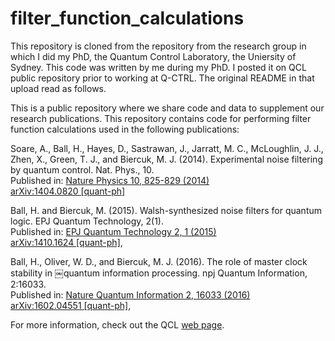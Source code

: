 # filter_function_calculations

This repository is cloned from the repository from the research group in which I did my PhD, the Quantum Control Laboratory, the Uniersity of Sydney. 
This code was written by me during my PhD. 
I posted it on QCL public repository prior to working at Q-CTRL. 
The original README in that upload read as follows.

This is a public repository where we share code and data to supplement our research publications. This repository contains code for performing filter function calculations used in the following publications:


Soare, A., Ball, H., Hayes, D., Sastrawan, J., Jarratt, M. C., McLoughlin, J. J., Zhen, X., Green, T. J., and Biercuk, M. J. (2014).   Experimental noise filtering by quantum control. Nat. Phys., 10.
<br />
Published in: [Nature Physics 10, 825-829 (2014)](http://www.nature.com/articles/nphys3115)
<br />
[arXiv:1404.0820 [quant-ph]](https://arxiv.org/abs/1404.0820)



Ball, H. and Biercuk, M. (2015). Walsh-synthesized noise filters for quantum logic. EPJ Quantum Technology, 2(1).
<br />
Published in: 
[EPJ Quantum Technology 2, 1 (2015)](https://link.springer.com/article/10.1140/epjqt/s40507-015-0022-4)
<br />
[arXiv:1410.1624 [quant-ph]](https://arxiv.org/abs/1410.1624), 



Ball, H., Oliver, W. D., and Biercuk, M. J. (2016). The role of master clock stability in
￼quantum information processing. npj Quantum Information, 2:16033.
<br />
Published in: 
[Nature Quantum Information 2, 16033 (2016)](https://www.nature.com/articles/npjqi201633)
<br />
[arXiv:1602.04551 [quant-ph]](https://arxiv.org/abs/1602.04551), 


For more information, check out the QCL [web page](http://www.physics.usyd.edu.au/~mbiercuk/QCL@Sydney.html).




